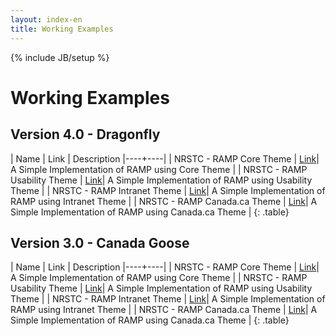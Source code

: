 ```yaml
---
layout: index-en
title: Working Examples
---
```

{% include JB/setup %}

# Working Examples

<div class="toc"></div>

## Version 4.0 - Dragonfly

| Name | Link | Description
|----+----|
| NRSTC - RAMP Core Theme | [Link]({{BASE_PATH}}/demos/NRSTC/4.0/core/ramp-en.html)| A Simple Implementation of RAMP using Core Theme |
| NRSTC - RAMP Usability Theme | [Link]({{BASE_PATH}}/demos/NRSTC/4.0/usability/ramp-en.html)| A Simple Implementation of RAMP using Usability Theme |
| NRSTC - RAMP Intranet Theme | [Link]({{BASE_PATH}}/demos/NRSTC/4.0/intranet/ramp-en.html)| A Simple Implementation of RAMP using Intranet Theme |
| NRSTC - RAMP Canada.ca Theme | [Link]({{BASE_PATH}}/demos/NRSTC/4.0/canada/ramp-en.html)| A Simple Implementation of RAMP using Canada.ca Theme |
{: .table}


## Version 3.0 - Canada Goose

| Name | Link | Description
|----+----|
| NRSTC - RAMP Core Theme | [Link]({{BASE_PATH}}/demos/NRSTC/3.0/core/ramp-en.html)| A Simple Implementation of RAMP using Core Theme |
| NRSTC - RAMP Usability Theme | [Link]({{BASE_PATH}}/demos/NRSTC/3.0/usability/ramp-en.html)| A Simple Implementation of RAMP using Usability Theme |
| NRSTC - RAMP Intranet Theme | [Link]({{BASE_PATH}}/demos/NRSTC/3.0/intranet/ramp-en.html)| A Simple Implementation of RAMP using Intranet Theme |
| NRSTC - RAMP Canada.ca Theme | [Link]({{BASE_PATH}}/demos/NRSTC/3.0/canada/ramp-en.html)| A Simple Implementation of RAMP using Canada.ca Theme |
{: .table}
